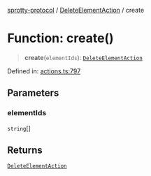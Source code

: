 
[sprotty-protocol](../globals) / [DeleteElementAction](../Namespace.DeleteElementAction) / create

# Function: create()

> **create**(`elementIds`): [`DeleteElementAction`](../Interface.DeleteElementAction)

Defined in: [actions.ts:797](https://github.com/eclipse-sprotty/sprotty/blob/f9b2433481cc27a1ac0c92d525a92039ae7f6c76/packages/sprotty-protocol/src/actions.ts#L797)

## Parameters

### elementIds

`string`[]

## Returns

[`DeleteElementAction`](../Interface.DeleteElementAction)
